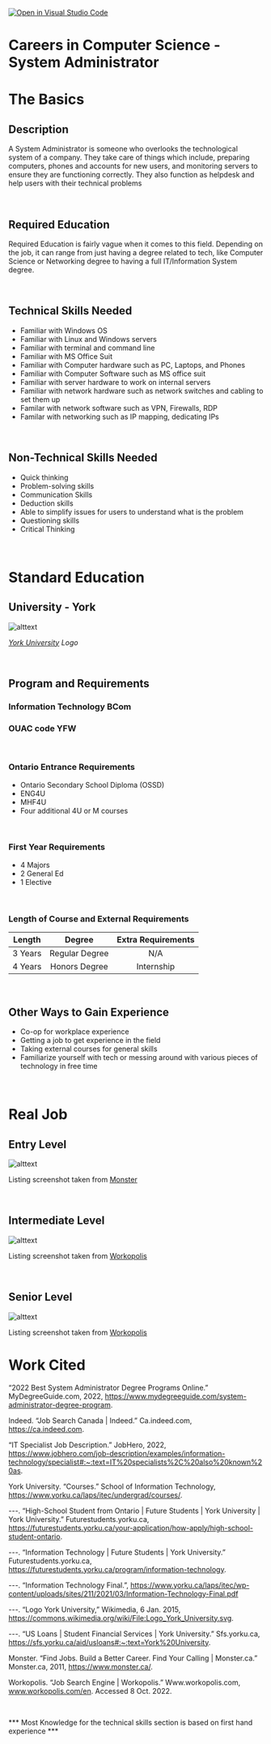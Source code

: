 [![Open in Visual Studio Code](https://classroom.github.com/assets/open-in-vscode-c66648af7eb3fe8bc4f294546bfd86ef473780cde1dea487d3c4ff354943c9ae.svg)](https://classroom.github.com/online_ide?assignment_repo_id=8751322&assignment_repo_type=AssignmentRepo)
# Careers in Computer Science - System Administrator

# The Basics

## **Description**
A System Administrator is someone who overlooks the technological system of a company.  They take care of things which include, preparing computers, phones and accounts for new users, and monitoring servers to ensure they are functioning correctly.  They also function as helpdesk and help users with their technical problems

⠀

## **Required Education**
Required Education is fairly vague when it comes to this field.  Depending on the job, it can range from just having a degree related to tech, like Computer Science or Networking degree to having a full IT/Information System degree.

⠀

## **Technical Skills Needed**

- Familiar with Windows OS
- Familiar with Linux and Windows servers
- Familiar with terminal and command line
- Familiar with MS Office Suit
- Familiar with Computer hardware such as PC, Laptops, and Phones
- Familiar with Computer Software such as MS office suit
- Familiar with server hardware to work on internal servers
- Familiar with network hardware such as network switches and cabling to set them up
- Familar with network software such as VPN, Firewalls, RDP
- Familar with networking such as IP mapping, dedicating IPs

⠀

## **Non-Technical Skills Needed**

- Quick thinking
- Problem-solving skills
- Communication Skills
- Deduction skills
- Able to simplify issues for users to understand what is the problem
- Questioning skills
- Critical Thinking

⠀

# Standard Education

## **University - York**

![alttext](https://upload.wikimedia.org/wikipedia/commons/8/87/Logo_York_University.svg "York University")
 
 [*York University*](https://www.yorku.ca/) *Logo*

⠀

## **Program and Requirements**

### **Information Technology BCom**

### **OUAC code YFW**

⠀

### **Ontario Entrance Requirements**
- Ontario Secondary School Diploma (OSSD)
- ENG4U
- MHF4U
- Four additional 4U or M courses

⠀

### **First Year Requirements**
- 4 Majors
- 2 General Ed
- 1 Elective

⠀

### **Length of Course and External Requirements**



|Length   |Degree            |Extra Requirements|
|:-------:|:--------------:|:------------------:|
|3 Years  |Regular Degree  | N/A                |
|4 Years  |Honors Degree   |Internship          |

⠀


## **Other Ways to Gain Experience**
- Co-op for workplace experience
- Getting a job to get experience in the field
- Taking external courses for general skills
- Familiarize yourself with tech or messing around with various pieces of technology in free time

⠀

# **Real Job**

## **Entry Level**

![alttext](https://i.imgur.com/JjHtrUX.png "Source: monster.ca")

Listing screenshot taken from [Monster](https://https://www.monster.ca/)

⠀

## **Intermediate Level**

![alttext](https://i.imgur.com/fUR2Sha.png "Source: workopolis.com")

Listing screenshot taken from [Workopolis](https://www.workopolis.com/en)

⠀

## **Senior Level**

![alttext](https://i.imgur.com/NtBLi1H.png "Source: workopolis.com")

Listing screenshot taken from [Workopolis](https://www.workopolis.com/en)



# Work Cited

“2022 Best System Administrator Degree Programs Online.” MyDegreeGuide.com, 2022, <https://www.mydegreeguide.com/system-administrator-degree-program>.

 Indeed. “Job Search Canada | Indeed.” Ca.indeed.com, https://ca.indeed.com.

“IT Specialist Job Description.” JobHero, 2022, https://www.jobhero.com/job-description/examples/information-technology/specialist#:~:text=IT%20specialists%2C%20also%20known%20as. 

York University. “Courses.” School of Information Technology, https://www.yorku.ca/laps/itec/undergrad/courses/.

---. “High-School Student from Ontario | Future Students | York University | York University.” Futurestudents.yorku.ca, https://futurestudents.yorku.ca/your-application/how-apply/high-school-student-ontario.

---. “Information Technology | Future Students | York University.” Futurestudents.yorku.ca, https://futurestudents.yorku.ca/program/information-technology.

---. “Information Technology Final.”, https://www.yorku.ca/laps/itec/wp-content/uploads/sites/211/2021/03/Information-Technology-Final.pdf

---. “Logo York University,” Wikimedia, 6 Jan. 2015, https://commons.wikimedia.org/wiki/File:Logo_York_University.svg.

---. “US Loans | Student Financial Services | York University.” Sfs.yorku.ca, https://sfs.yorku.ca/aid/usloans#:~:text=York%20University.

Monster. “Find Jobs. Build a Better Career.  Find Your Calling | Monster.ca.” Monster.ca, 2011, https://www.monster.ca/.

Workopolis. “Job Search Engine | Workopolis.” Www.workopolis.com, www.workopolis.com/en. Accessed 8 Oct. 2022.

⠀

*** Most Knowledge for the technical skills section is based on first hand experience ***

